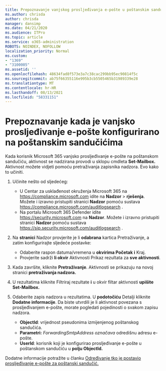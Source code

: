 ```yaml
---
title: Prepoznavanje vanjskog prosljeđivanja e-pošte u poštanskim sandučićima u zapisnicima nadzora
ms.author: chrisda
author: chrisda
manager: dansimp
ms.date: 04/21/2020
ms.audience: ITPro
ms.topic: article
ms.service: o365-administration
ROBOTS: NOINDEX, NOFOLLOW
localization_priority: Normal
ms.custom:
- "1369"
- "3100005"
ms.assetid: ''
ms.openlocfilehash: 48634fad8f573e3a7c38cac299bb95ec90814f5c
ms.sourcegitcommit: ab75f66355116e995b3cb5505465b31989339e28
ms.translationtype: MT
ms.contentlocale: hr-HR
ms.lasthandoff: 08/13/2021
ms.locfileid: "58331151"
---
```

# <a name="identify-when-external-email-forwarding-is-configured-on-mailboxes"></a>Prepoznavanje kada je vanjsko prosljeđivanje e-pošte konfigurirano na poštanskim sandučićima

Kada korisnik Microsoft 365 vanjsko prosljeđivanje e-pošte na poštanskom sandučiću, aktivnost se nadzirana provodi u sklopu cmdleta **Set-Mailbox.** Aktivnost možete vidjeti pomoću pretraživanja zapisnika nadzora. Evo kako to učiniti.

1. Učinite nešto od sljedećeg:
   - U Centar za usklađenost okruženja Microsoft 365 na <https://compliance.microsoft.com> idite na **Nadzor** \> **rješenja**. Možete i izravno pristupiti stranici **Nadzor** pomoću sustava <https://compliance.microsoft.com/auditlogsearch> .
   - Na portalu Microsoft 365 Defender idite <https://security.microsoft.com> na **Nadzor**. Možete i izravno pristupiti stranici **Nadzor** pomoću sustava <https://sip.security.microsoft.com/auditlogsearch> .

2. Na **stranici** Nadzor provjerite je li **odabrana** kartica Pretraživanje, a zatim konfigurirajte sljedeće postavke:
   - Odaberite raspon datuma/vremena u **okvirima Početak** **i** Kraj.
   - Provjerite sadrži **li okvir** Aktivnosti Prikaz rezultata za **sve aktivnosti**.

3. Kada završite, kliknite **Pretraživanje**. Aktivnosti se prikazuju na novoj stranici **pretraživanja nadzora.**

4. U rezultatima kliknite Filtriraj rezultate **i** u okvir filtar aktivnosti **upišite Set-Mailbox.**

5. Odaberite zapis nadzora u rezultatima. U **podotočiću** Detalji kliknite **Dodatne informacije**. Da biste utvrdili je li aktivnost povezana s prosljeđivanjem e-pošte, morate pogledati pojedinosti o svakom zapisu nadzora.

   - **ObjectId**: vrijednost pseudonima izmijenjenog poštanskog sandučića.
   - **Parametri:** _ForwardingSmtpAddress označava_ odredišnu adresu e-pošte.
   - **UserId**: korisnik koji je konfigurirao prosljeđivanje e-pošte u poštanskom sandučiću u **polju ObjectId.**

Dodatne informacije potražite u članku [Određivanje tko je postavio prosljeđivanje e-pošte za poštanski sandučić.](https://docs.microsoft.com/microsoft-365/compliance/auditing-troubleshooting-scenarios#determine-who-set-up-email-forwarding-for-a-mailbox)

